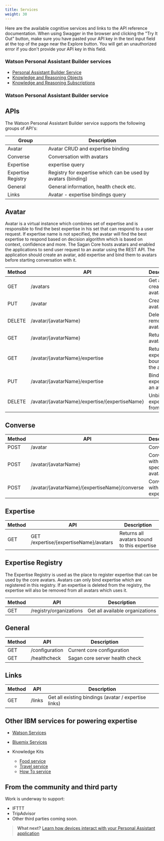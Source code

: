 ```yaml
---
title: Services
weight: 30
---
```

Here are the available cognitive services and links to the API reference documentation.  When using Swagger in the browser and clicking the "Try It Out" button, make sure you have pasted your API key in the text input field at the top of the page near the Explore button.  You will get an unauthorized error if you don't provide your API key in this field.  

### Watson Personal Assistant Builder services

* [Personal Assistant Builder Service]({{site.baseurl}}/broken_link)
* [Knowledge and Reasoning Objects]({{site.baseurl}}/broken_link)
* [Knowledge and Reasoning Subscriptions]({{site.baseurl}}/broken_link)

### Watson Personal Assistant Builder service

## APIs
The Watson Personal Assistant Builder service supports the following groups of API's:

Group | Description
--- | ---
Avatar | Avatar CRUD and expertise binding
Converse | Conversation with avatars
Expertise | expertise query
Expertise Registry | Registry for expertise which can be used by avatars (binding)
General | General information, health check etc.
Links | Avatar - expertise bindings query

## Avatar
Avatar is a virtual instance which combines set of expertise and is responsible
to find the best expertise in his set that can respond to a user request.
If expertise name is not specified, the avatar will find the best expertise to
respond based on decision algorithm which is based on context, confidence and
more.
The Sagan Core hosts avatars and enabled the applications to send user request
to an avatar using the REST API. The application should create an avatar, add expertise
and bind them to avatars before starting conversation with it.

Method | API | Description
--- | --- | ---
GET | /avatars | Get all created avatars
PUT | /avatar | Create new avatar
DELETE | /avatar/{avatarName} | Delete and remove an avatar
GET | /avatar/{avatarName} | Returns avatar data
GET | /avatar/{avatarName}/expertise | Returns all expertise bound to the avatar
PUT | /avatar/{avatarName}/expertise | Bind expertise to an avatar
DELETE | /avatar/{avatarName}/expertise/{expertiseName} | Unbind expertise from avatar

## Converse

Method | API | Description
--- | --- | ---
POST | /avatar | Converse
POST | /avatar/{avatarName} | Converse with specified avatar
POST | /avatar/{avatarName}/{expertiseName}/converse | Converse with avatar expertise

## Expertise

Method | API | Description
--- | --- | ---
GET | GET /expertise/{expertiseName}/avatars | Returns all avatars bound to this expertise

## Expertise Registry

The Expertise Registry is used as the place to register expertise that can be used by the core avatars. Avatars can only bind expertise which are registered in this registry.
If an expertise is deleted from the registry, the expertise will also be removed from all avatars which uses it.

Method | API | Description
--- | --- | ---
GET | /registry/organizations | Get all available organizations

## General

Method | API | Description
--- | --- | ---
GET | /configuration | Current core configuration
GET | /healthcheck | Sagan core server health check

## Links

Method | API | Description
--- | --- | ---
GET | /links | Get all existing bindings (avatar / expertise links)


## Other IBM services for powering expertise

* [Watson Services](https://www.ibm.com/watson/developercloud/)
* [Bluemix Services](https://console.ng.bluemix.net/apidocs)

* Knowledge Kits
  * [Food service](http://knowledge-kits.blekko.com/docs/api)
  * [Travel service](http://knowledge-kits.blekko.com/docs/api)
  * [How To service](http://knowledge-kits.blekko.com/docs/api)

## From the community and third party
Work is underway to support:

* IFTTT
* TripAdvisor
* Other third parties coming soon.

> **What next?** [Learn how devices interact with your Personal Assistant application]({{site.baseurl}}/cognitive-devices/what-are-they/)
